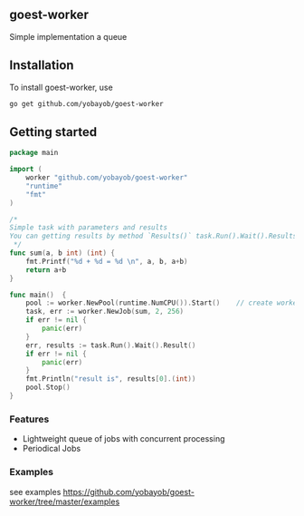 ## goest-worker

Simple implementation a queue

## Installation

To install goest-worker, use

```sh
go get github.com/yobayob/goest-worker
```

## Getting started

```go
package main

import (
	worker "github.com/yobayob/goest-worker"
	"runtime"
	"fmt"
)

/*
Simple task with parameters and results
You can getting results by method `Results()` task.Run().Wait().Results()
 */
func sum(a, b int) (int) {
	fmt.Printf("%d + %d = %d \n", a, b, a+b)
	return a+b
}

func main()  {
	pool := worker.NewPool(runtime.NumCPU()).Start()  	// create workers pool
	task, err := worker.NewJob(sum, 2, 256)
	if err != nil {
		panic(err)
	}
	err, results := task.Run().Wait().Result()
	if err != nil {
		panic(err)
	}
	fmt.Println("result is", results[0].(int))
	pool.Stop()
}
```

### Features

- Lightweight queue of jobs with concurrent processing
- Periodical Jobs

### Examples
see examples https://github.com/yobayob/goest-worker/tree/master/examples 
